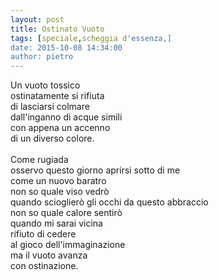 ```yaml
---
layout: post
title: Ostinato Vuoto
tags: [speciale,scheggia d'essenza,]
date: 2015-10-08 14:34:00
author: pietro
---
```

Un vuoto tossico<br/>ostinatamente si rifiuta<br/>di lasciarsi colmare<br/>dall'inganno di acque simili<br/>con appena un accenno<br/>di un diverso colore.<br/><br/>Come rugiada<br/>osservo questo giorno aprirsi sotto di me<br/>come un nuovo baratro<br/>non so quale viso vedrò<br/>quando scioglierò gli occhi da questo abbraccio<br/>non so quale calore sentirò<br/>quando mi sarai vicina<br/>rifiuto di cedere<br/>al gioco dell'immaginazione<br/>ma il vuoto avanza<br/>con ostinazione.<br/><br/>
